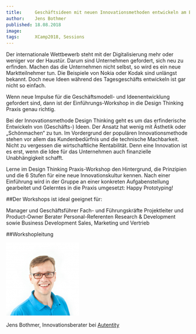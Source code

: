 ```yaml
---
title:     Geschäftsideen mit neuen Innovationsmethoden entwickeln am Beispiel von Design Thinking
author:    Jens Bothmer
published: 18.08.2018
image:     
tags:      XCamp2018, Sessions
---
```


Der internationale Wettbewerb steht mit der Digitalisierung mehr oder weniger vor der Haustür. Darum sind Unternehmen gefordert, sich neu zu erfinden. Machen das die Unternehmen nicht selbst, so wird es ein neue Marktteilnehmer tun. Die Beispiele von Nokia oder Kodak sind unlängst bekannt. Doch neue Ideen während des Tagesgeschäfts entwickeln ist gar nicht so einfach.

Wenn neue Impulse für die Geschäftsmodell- und Ideenentwicklung gefordert sind,  dann ist der Einführungs-Workshop in die Design Thinking Praxis genau richtig.

Bei der Innovationsmethode Design Thinking geht es um das erfinderische Entwickeln von (Geschäfts-) Ideen. Der Ansatz hat wenig mit Ästhetik oder „Schönmachen“ zu tun. Im Vordergrund der populären Innovationsmethode stehen vor allem das Kundenbedürfnis und die technische Machbarkeit. Nicht zu vergessen die wirtschaftliche Rentabilität. Denn eine Innovation ist es erst, wenn die Idee für das Unternehmen auch finanzielle Unabhängigkeit schafft.

Lerne im Design Thinking Praxis-Workshop den Hintergrund, die Prinzipien und die 6 Stufen für eine neue Innovationskultur kennen. Nach einer Einführung wird in der Gruppe an einer konkreten Aufgabenstellung gearbeitet und Gelerntes in die Praxis umgesetzt: Happy Prototyping!

##Der Workshops ist ideal geeignet für:

Manager und Geschäftsführer
Fach- und Führungskräfte
Projektleiter und Product-Owner
Berater
Personal-Referenten
Research & Development sowie Business Development
Sales, Marketing und Vertrieb

##Workshopleitung

![Jens Botmer](Jens_Bothmer_683_683_Portraits-200x200.png)

Jens Bothmer, Innovationsberater bei [Autentity](https://www.autentity.de/)
